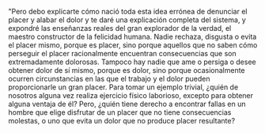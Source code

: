 "Pero debo explicarte cómo nació toda esta idea errónea de denunciar el placer y alabar el dolor
y te daré una explicación completa del sistema, y expondré las enseñanzas reales del gran explorador de la
verdad, el maestro constructor de la felicidad humana. Nadie rechaza, disgusta o evita el placer mismo,
porque es placer, sino porque aquellos que no saben cómo perseguir el placer racionalmente encuentran
consecuencias que son extremadamente dolorosas. Tampoco hay nadie que ame o persiga o desee obtener dolor de
sí mismo, porque es dolor, sino porque ocasionalmente ocurren circunstancias en las que el trabajo y el
dolor pueden proporcionarle un gran placer. Para tomar un ejemplo trivial, ¿quién de nosotros alguna vez
realiza ejercicio físico laborioso, excepto para obtener alguna ventaja de él? Pero, ¿quién tiene derecho a
encontrar fallas en un hombre que elige disfrutar de un placer que no tiene consecuencias molestas, o uno
que evita un dolor que no produce placer resultante?